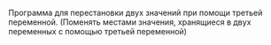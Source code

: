 Программа для перестановки двух значений при помощи третьей переменной. (Поменять местами значения, хранящиеся в двух переменных с помощью третьей переменной)
